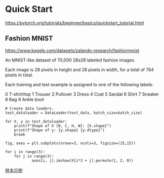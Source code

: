 # Quick Start

https://pytorch.org/tutorials/beginner/basics/quickstart_tutorial.html

## Fashion MNIST

https://www.kaggle.com/datasets/zalando-research/fashionmnist

An MNIST-like dataset of 70,000 28x28 labeled fashion images.

Each image is 28 pixels in height and 28 pixels in width, for a total of 784 pixels in total. 

Each training and test example is assigned to one of the following labels:

0 T-shirt/top
1 Trouser
2 Pullover
3 Dress
4 Coat
5 Sandal
6 Shirt
7 Sneaker
8 Bag
9 Ankle boot

```
# Create data loaders.
test_dataloader = DataLoader(test_data, batch_size=batch_size)

for X, y in test_dataloader:
    print(f"Shape of X [N, C, H, W]: {X.shape}")
    print(f"Shape of y: {y.shape} {y.dtype}")
    break

fig, axes = plt.subplots(nrows=3, ncols=3, figsize=(15,15))

for i in range(3):
    for j in range(3):        
            axes[i, j].imshow(X[i*3 + j].permute(1, 2, 0))
```

[样本示例](./assets/1.png)

